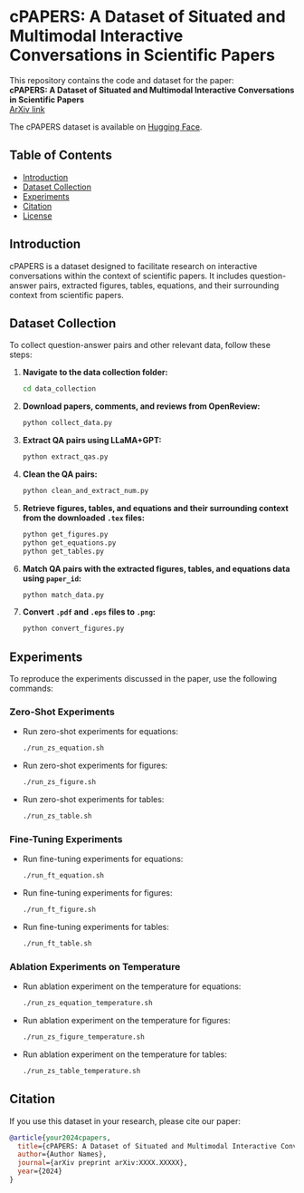 # cPAPERS: A Dataset of Situated and Multimodal Interactive Conversations in Scientific Papers

This repository contains the code and dataset for the paper:  
**cPAPERS: A Dataset of Situated and Multimodal Interactive Conversations in Scientific Papers**  
[ArXiv link](#)

The cPAPERS dataset is available on [Hugging Face](https://huggingface.co/datasets/avalab/cPAPERS).

## Table of Contents
- [Introduction](#introduction)
- [Dataset Collection](#dataset-collection)
- [Experiments](#experiments)
- [Citation](#citation)
- [License](#license)

## Introduction
cPAPERS is a dataset designed to facilitate research on interactive conversations within the context of scientific papers. It includes question-answer pairs, extracted figures, tables, equations, and their surrounding context from scientific papers.

## Dataset Collection
To collect question-answer pairs and other relevant data, follow these steps:

1. **Navigate to the data collection folder:**
    ```bash
    cd data_collection
    ```

2. **Download papers, comments, and reviews from OpenReview:**
    ```bash
    python collect_data.py
    ```

3. **Extract QA pairs using LLaMA+GPT:**
    ```bash
    python extract_qas.py
    ```

4. **Clean the QA pairs:**
    ```bash
    python clean_and_extract_num.py
    ```

5. **Retrieve figures, tables, and equations and their surrounding context from the downloaded `.tex` files:**
    ```bash
    python get_figures.py
    python get_equations.py
    python get_tables.py
    ```

6. **Match QA pairs with the extracted figures, tables, and equations data using `paper_id`:**
    ```bash
    python match_data.py
    ```

7. **Convert `.pdf` and `.eps` files to `.png`:**
    ```bash
    python convert_figures.py
    ```

## Experiments
To reproduce the experiments discussed in the paper, use the following commands:

### Zero-Shot Experiments
- Run zero-shot experiments for equations:
    ```bash
    ./run_zs_equation.sh
    ```
- Run zero-shot experiments for figures:
    ```bash
    ./run_zs_figure.sh
    ```
- Run zero-shot experiments for tables:
    ```bash
    ./run_zs_table.sh
    ```

### Fine-Tuning Experiments
- Run fine-tuning experiments for equations:
    ```bash
    ./run_ft_equation.sh
    ```
- Run fine-tuning experiments for figures:
    ```bash
    ./run_ft_figure.sh
    ```
- Run fine-tuning experiments for tables:
    ```bash
    ./run_ft_table.sh
    ```

### Ablation Experiments on Temperature
- Run ablation experiment on the temperature for equations:
    ```bash
    ./run_zs_equation_temperature.sh
    ```
- Run ablation experiment on the temperature for figures:
    ```bash
    ./run_zs_figure_temperature.sh
    ```
- Run ablation experiment on the temperature for tables:
    ```bash
    ./run_zs_table_temperature.sh
    ```

## Citation
If you use this dataset in your research, please cite our paper:

```bibtex
@article{your2024cpapers,
  title={cPAPERS: A Dataset of Situated and Multimodal Interactive Conversations in Scientific Papers},
  author={Author Names},
  journal={arXiv preprint arXiv:XXXX.XXXXX},
  year={2024}
}